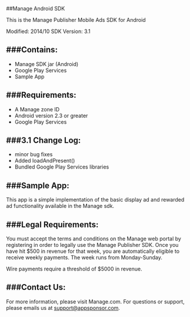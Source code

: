##Manage Android SDK


This is the Manage Publisher Mobile Ads SDK for Android

Modified: 2014/10
SDK Version: 3.1

###Contains:
----------------------------------
* Manage SDK jar (Android)
* Google Play Services
* Sample App

###Requirements:
----------------------------------
* A Manage zone ID
* Android version 2.3 or greater
* Google Play Services

###3.1 Change Log:
----------------------------------
* minor bug fixes
* Added loadAndPresent()
* Bundled Google Play Services libraries


###Sample App:
----------------------------------
This app is a simple implementation of the basic display ad and rewarded ad functionality available in the
Manage sdk.


###Legal Requirements:
----------------------------------
You must accept the terms and conditions on the Manage web portal by registering in order to legally use the
Manage Publisher SDK.  Once you have hit $500 in revenue for that week, you are automatically eligible to
receive weekly payments. The week runs from Monday-Sunday.

Wire payments require a threshold of $5000 in revenue.

###Contact Us: 
----------------------------------
For more information, please visit Manage.com.  For questions or support, please emails us at
[support@appsponsor.com](mailto:support@appsponsor.com).